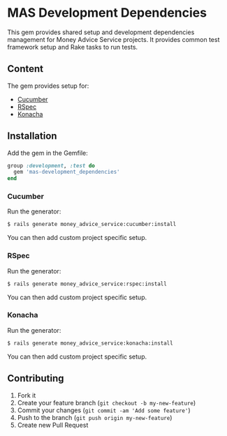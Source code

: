 # MAS Development Dependencies

This gem provides shared setup and development dependencies management for
Money Advice Service projects. It provides common test framework setup and
Rake tasks to run tests.

## Content

The gem provides setup for:

* [Cucumber]
* [RSpec]
* [Konacha]

## Installation

Add the gem in the Gemfile:

```ruby
group :development, :test do
  gem 'mas-development_dependencies'
end
```

### Cucumber

Run the generator:

```sh
$ rails generate money_advice_service:cucumber:install
```

You can then add custom project specific setup.


### RSpec

Run the generator:

```sh
$ rails generate money_advice_service:rspec:install
```

You can then add custom project specific setup.


### Konacha

Run the generator:

```sh
$ rails generate money_advice_service:konacha:install
```

You can then add custom project specific setup.


## Contributing

1. Fork it
2. Create your feature branch (`git checkout -b my-new-feature`)
3. Commit your changes (`git commit -am 'Add some feature'`)
4. Push to the branch (`git push origin my-new-feature`)
5. Create new Pull Request

[cucumber]: https://github.com/cucumber/cucumber
[konacha]: https://github.com/jfirebaugh/konacha
[rspec]: https://github.com/rspec
